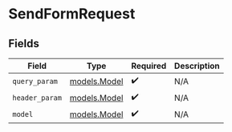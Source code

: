 # SendFormRequest


## Fields

| Field                              | Type                               | Required                           | Description                        |
| ---------------------------------- | ---------------------------------- | ---------------------------------- | ---------------------------------- |
| `query_param`                      | [models.Model](../models/model.md) | :heavy_check_mark:                 | N/A                                |
| `header_param`                     | [models.Model](../models/model.md) | :heavy_check_mark:                 | N/A                                |
| `model`                            | [models.Model](../models/model.md) | :heavy_check_mark:                 | N/A                                |